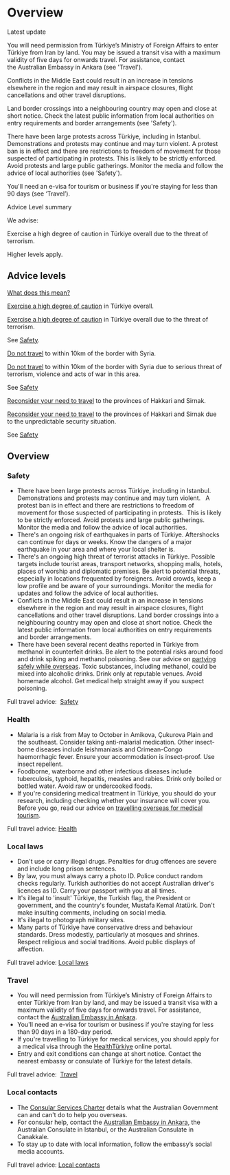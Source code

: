 # Overview

Latest update

You will need permission from Türkiye’s Ministry of Foreign Affairs to enter Türkiye from Iran by land. You may be issued a transit visa with a maximum validity of five days for onwards travel. For assistance, contact the Australian Embassy in Ankara (see 'Travel').  
  
Conflicts in the Middle East could result in an increase in tensions elsewhere in the region and may result in airspace closures, flight cancellations and other travel disruptions.   
  
Land border crossings into a neighbouring country may open and close at short notice. Check the latest public information from local authorities on entry requirements and border arrangements (see 'Safety').  
  
There have been large protests across Türkiye, including in Istanbul. Demonstrations and protests may continue and may turn violent. A protest ban is in effect and there are restrictions to freedom of movement for those suspected of participating in protests. This is likely to be strictly enforced. Avoid protests and large public gatherings. Monitor the media and follow the advice of local authorities (see 'Safety').  
  
You'll need an e-visa for tourism or business if you're staying for less than 90 days (see ‘Travel’).

Advice Level summary

We advise:

Exercise a high degree of caution in Türkiye overall due to the threat of terrorism.

Higher levels apply.

## Advice levels

[What does this mean?](/before-you-go/travel-advice-explained/)

[Exercise a high degree of caution](https://www.smartraveller.gov.au/consular-services/travel-advice-explained#level2) in Türkiye overall.

[Exercise a high degree of caution](https://www.smartraveller.gov.au/consular-services/travel-advice-explained#level2) in Türkiye overall due to the threat of terrorism.

See [Safety](#safety).

[Do not travel](https://www.smartraveller.gov.au/consular-services/travel-advice-explained#level4) to within 10km of the border with Syria.

[Do not travel](https://www.smartraveller.gov.au/consular-services/travel-advice-explained#level4) to within 10km of the border with Syria due to serious threat of terrorism, violence and acts of war in this area.

See [Safety](#safety)

[Reconsider your need to travel](https://www.smartraveller.gov.au/consular-services/travel-advice-explained#level3) to the provinces of Hakkari and Sirnak.

[Reconsider your need to travel](https://www.smartraveller.gov.au/consular-services/travel-advice-explained#level3) to the provinces of Hakkari and Sirnak due to the unpredictable security situation.

See [Safety](#safety)

## Overview

### Safety

* There have been large protests across Türkiye, including in Istanbul. Demonstrations and protests may continue and may turn violent.   A protest ban is in effect and there are restrictions to freedom of movement for those suspected of participating in protests.  This is likely to be strictly enforced. Avoid protests and large public gatherings. Monitor the media and follow the advice of local authorities.
* There's an ongoing risk of earthquakes in parts of Türkiye. Aftershocks can continue for days or weeks. Know the dangers of a major earthquake in your area and where your local shelter is.
* There's an ongoing high threat of terrorist attacks in Türkiye. Possible targets include tourist areas, transport networks, shopping malls, hotels, places of worship and diplomatic premises. Be alert to potential threats, especially in locations frequented by foreigners. Avoid crowds, keep a low profile and be aware of your surroundings. Monitor the media for updates and follow the advice of local authorities.
* Conflicts in the Middle East could result in an increase in tensions elsewhere in the region and may result in airspace closures, flight cancellations and other travel disruptions. Land border crossings into a neighbouring country may open and close at short notice. Check the latest public information from local authorities on entry requirements and border arrangements.
* There have been several recent deaths reported in Türkiye from methanol in counterfeit drinks. Be alert to the potential risks around food and drink spiking and methanol poisoning. See our advice on [partying safely while overseas](https://www.smartraveller.gov.au/before-you-go/safety/partying). Toxic substances, including methanol, could be mixed into alcoholic drinks. Drink only at reputable venues. Avoid homemade alcohol. Get medical help straight away if you suspect poisoning.

Full travel advice:  [Safety](#safety)

### Health

* Malaria is a risk from May to October in Amikova, Çukurova Plain and the southeast. Consider taking anti-malarial medication. Other insect-borne diseases include leishmaniasis and Crimean-Congo haemorrhagic fever. Ensure your accommodation is insect-proof. Use insect repellent.
* Foodborne, waterborne and other infectious diseases include tuberculosis, typhoid, hepatitis, measles and rabies. Drink only boiled or bottled water. Avoid raw or undercooked foods.
* If you're considering medical treatment in Türkiye, you should do your research, including checking whether your insurance will cover you. Before you go, read our advice on [travelling overseas for medical tourism](/before-you-go/health/medical-tourism "Going overseas for a medical procedure (medical tourism)").

Full travel advice: [Health](#health)

### Local laws

* Don't use or carry illegal drugs. Penalties for drug offences are severe and include long prison sentences.
* By law, you must always carry a photo ID. Police conduct random checks regularly. Turkish authorities do not accept Australian driver's licences as ID. Carry your passport with you at all times.
* It's illegal to 'insult' Türkiye, the Turkish flag, the President or government, and the country's founder, Mustafa Kemal Atatürk. Don't make insulting comments, including on social media.
* It's illegal to photograph military sites.
* Many parts of Türkiye have conservative dress and behaviour standards. Dress modestly, particularly at mosques and shrines. Respect religious and social traditions. Avoid public displays of affection.

Full travel advice: [Local laws](#local-laws)

### Travel

* You will need permission from Türkiye’s Ministry of Foreign Affairs to enter Türkiye from Iran by land, and may be issued a transit visa with a maximum validity of five days for onwards travel. For assistance, contact the [Australian Embassy in Ankara](https://turkey.embassy.gov.au/).
* You'll need an e-visa for tourism or business if you're staying for less than 90 days in a 180-day period.
* If you're travelling to Türkiye for medical services, you should apply for a medical visa through the [HealthTürkiye](https://www.healthturkiye.com/homepage) online portal.
* Entry and exit conditions can change at short notice. Contact the nearest embassy or consulate of Türkiye for the latest details.

Full travel advice:  [Travel](#travel)

### Local contacts

* The [Consular Services Charter](/consular-services/consular-services-charter "Consular Services Charter") details what the Australian Government can and can't do to help you overseas.
* For consular help, contact the [Australian Embassy in Ankara](http://turkey.embassy.gov.au/), the Australian Consulate in Istanbul, or the Australian Consulate in Canakkale.
* To stay up to date with local information, follow the embassy’s social media accounts.

Full travel advice: [Local contacts](#local-contacts)